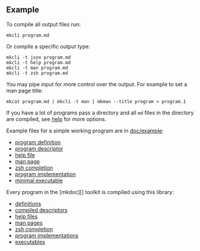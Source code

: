 ## Example

To compile all output files run:

```shell
mkcli program.md
```

Or compile a specific output type:

```shell
mkcli -t json program.md
mkcli -t help program.md
mkcli -t man program.md
mkcli -t zsh program.md
```

You may pipe input for more control over the output. For example to set a man page title:

```shell
mkcat program.md | mkcli -t man | mkman --title program > program.1
```

If you have a lot of programs pass a directory and all `md` files in the directory are compiled, see [help](#help) for more options.

Example files for a simple working program are in [doc/example](/doc/example):

* [program definition](/doc/example/argv.md)
* [program descriptor](/doc/example/argv.json)
* [help file](/doc/example/argv.txt)
* [man page](/doc/example/argv.1)
* [zsh completion](/doc/example/_argv)
* [program implementation](/doc/example/argv.js)
* [minimal executable](/doc/example/argv)

Every program in the [mkdoc][] toolkit is compiled using this library:

* [definitions](https://github.com/mkdoc/mkdoc/tree/master/doc/cli)
* [compiled descriptors](https://github.com/mkdoc/mkdoc/tree/master/doc/json)
* [help files](https://github.com/mkdoc/mkdoc/tree/master/doc/help)
* [man pages](https://github.com/mkdoc/mkdoc/tree/master/doc/man)
* [zsh completion](https://github.com/mkdoc/mkdoc/tree/master/doc/zsh)
* [program implementations](https://github.com/mkdoc/mkdoc/tree/master/cli)
* [executables](https://github.com/mkdoc/mkdoc/tree/master/bin)

